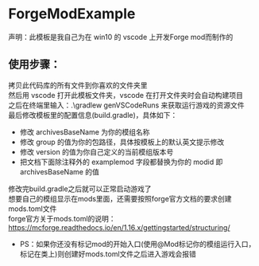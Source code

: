 # ForgeModExample
声明：此模板是我自己为在 win10 的 vscode 上开发Forge mod而制作的
## 使用步骤：
拷贝此代码库的所有文件到你喜欢的文件夹里\
然后用 vscode 打开此模板文件夹，vscode 在打开文件夹时会自动构建项目\
之后在终端里输入：.\gradlew genVSCodeRuns 来获取运行游戏的资源文件\
最后修改模板里的配置信息(build.gradle)，具体如下：
* 修改 archivesBaseName 为你的模组名称
* 修改 group 的值为你的包路径，具体按模板上的默认英文提示修改
* 修改 version 的值为你自己定义的当前模组版本号
* 把文档下面除注释外的 examplemod 字段都替换为你的 modid 即 archivesBaseName 的值

修改完build.gradle之后就可以正常启动游戏了\
想要自己的模组显示在mods里面，还需要按照forge官方文档的要求创建mods.toml文件\
forge官方关于mods.toml的说明：https://mcforge.readthedocs.io/en/1.16.x/gettingstarted/structuring/
* PS：如果你还没有标记mod的开始入口(使用@Mod标记你的模组运行入口，标记在类上)则创建好mods.toml文件之后进入游戏会报错

